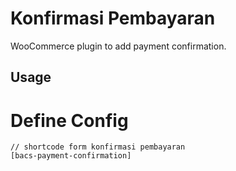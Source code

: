 # Konfirmasi Pembayaran

WooCommerce plugin to add payment confirmation.

## Usage
# Define Config

```
// shortcode form konfirmasi pembayaran
[bacs-payment-confirmation]